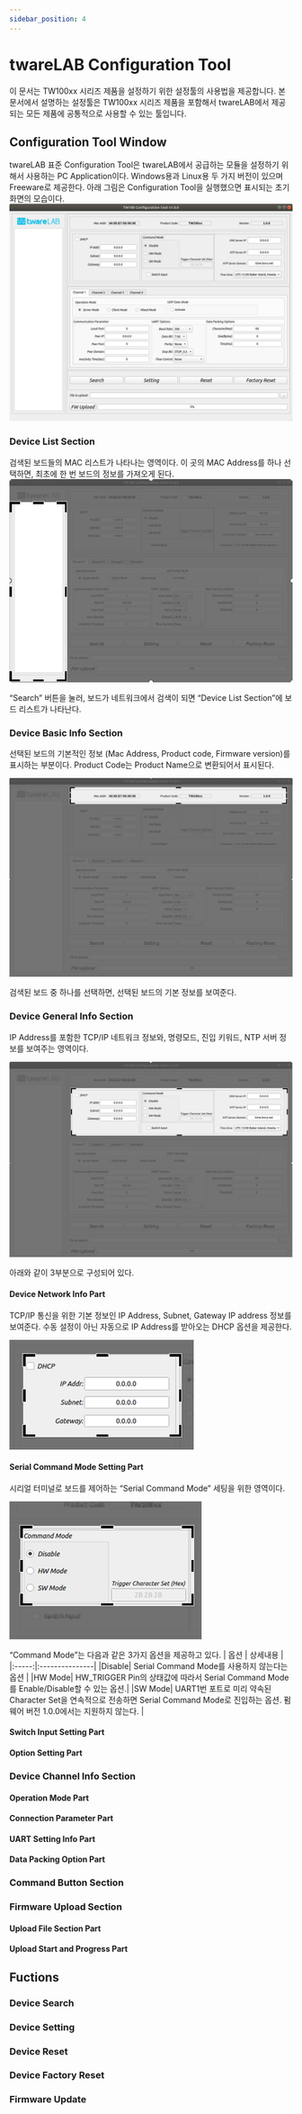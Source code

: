 ```yaml
---
sidebar_position: 4
---
```

# twareLAB Configuration Tool

이 문서는 TW100xx 시리즈 제품을 설정하기 위한 설정툴의 사용법을 제공합니다.
본 문서에서 설명하는 설정툴은 TW100xx 시리즈 제품을 포함해서 twareLAB에서 제공되는 모든 제품에 공통적으로 사용할 수 있는 툴입니다.

## Configuration Tool Window
twareLAB 표준 Configuration Tool은 twareLAB에서 공급하는 모듈을 설정하기 위해서 사용하는 PC Application이다. Windows용과 Linux용 두 가지 버전이 있으며 Freeware로 제공한다. 아래 그림은 Configuration Tool을 실행했으면 표시되는 초기 화면의 모습이다.
![부팅시 디버그 메시지 화면](./img/configtoolmanual/figure-1.png)

### Device List Section
검색된 보드들의 MAC 리스트가 나타나는 영역이다. 이 곳의 MAC Address를 하나 선택하면, 최초에 한 번 보드의 정보를 가져오게 된다.
![부팅시 디버그 메시지 화면](./img/configtoolmanual/figure-2.png)

“Search” 버튼을 눌러, 보드가 네트워크에서 검색이 되면 “Device List Section”에 보드 리스트가 나타난다.

### Device Basic Info Section
선택된 보드의 기본적인 정보 (Mac Address, Product code, Firmware version)를 표시하는 부분이다. Product Code는 Product Name으로 변환되어서 표시된다.

![부팅시 디버그 메시지 화면](./img/configtoolmanual/figure-3.png)

검색된 보드 중 하나를 선택하면, 선택된 보드의 기본 정보를 보여준다.

### Device General Info Section
IP Address를 포함한 TCP/IP 네트워크 정보와, 명령모드, 진입 키워드, NTP 서버 정보를 보여주는 영역이다.

![부팅시 디버그 메시지 화면](./img/configtoolmanual/figure-4.png)

아래와 같이 3부분으로 구성되어 있다.

#### Device Network Info Part
TCP/IP 통신을 위한 기본 정보인 IP Address, Subnet, Gateway IP address 정보를 보여준다. 수동 설정이 아닌 자동으로 IP Address를 받아오는 DHCP 옵션을 제공한다.

![부팅시 디버그 메시지 화면](./img/configtoolmanual/figure-5.png)

#### Serial Command Mode Setting Part
시리얼 터미널로 보드를 제어하는 “Serial Command Mode” 세팅을 위한 영역이다.

![부팅시 디버그 메시지 화면](./img/configtoolmanual/figure-6.png)

“Command Mode”는 다음과 같은 3가지 옵션을 제공하고 있다.
| 옵션  | 상세내용 |
|:-----:|:---------------|
|Disable| Serial Command Mode를 사용하지 않는다는 옵션 |
|HW Mode| HW_TRIGGER Pin의 상태값에 따라서 Serial Command Mode를 Enable/Disable할 수 있는 옵션.|
|SW Mode| UART1번 포트로 미리 약속된 Character Set을 연속적으로 전송하면 Serial Command Mode로 진입하는 옵션. 
펌웨어 버전 1.0.0에서는 지원하지 않는다. |

#### Switch Input Setting Part
#### Option Setting Part
### Device Channel Info Section
#### Operation Mode Part
#### Connection Parameter Part
#### UART Setting Info Part
#### Data Packing Option Part
### Command Button Section
### Firmware Upload Section
#### Upload File Section Part
#### Upload Start and Progress Part
## Fuctions
### Device Search
### Device Setting
### Device Reset
### Device Factory Reset
### Firmware Update